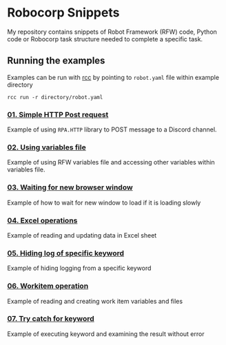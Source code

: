 # Robocorp Snippets

My repository contains snippets of Robot Framework (RFW) code, Python code or Robocorp task structure needed to complete a specific task.

## Running the examples

Examples can be run with [rcc](https://github.com/robocorp/rcc) by pointing to `robot.yaml` file within example directory

```console
rcc run -r directory/robot.yaml
```

### [01. Simple HTTP Post request](./01.Simple_HTTP_Post_Request/example.robot)

Example of using `RPA.HTTP` library to POST message to a Discord channel.

### [02. Using variables file](./02.Using_Variables_File)

Example of using RFW variables file and accessing other variables within variables file.

### [03. Waiting for new browser window](./03.Waiting_For_New_Browser_Window)

Example of how to wait for new window to load if it is loading slowly

### [04. Excel operations](./04.Excel_Operations)

Example of reading and updating data in Excel sheet

### [05. Hiding log of specific keyword](./05.Hiding_Logging)

Example of hiding logging from a specific keyword

### [06. Workitem operation](./06.Workitem_Operations)

Example of reading and creating work item variables and files

### [07. Try catch for keyword](./07.Try_Catch_For_Keyword)

Example of executing keyword and examining the result without error
